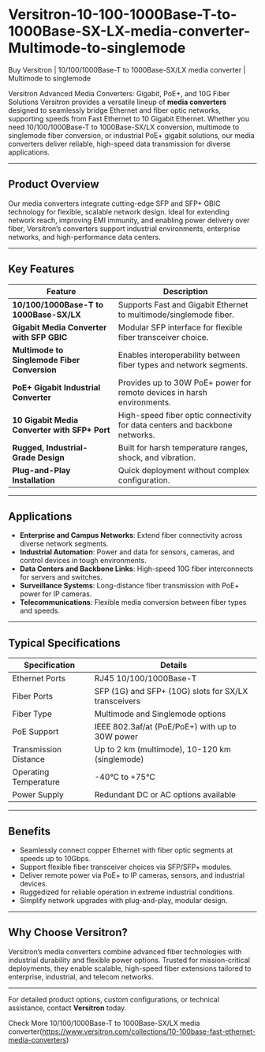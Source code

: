 # Versitron-10-100-1000Base-T-to-1000Base-SX-LX-media-converter-Multimode-to-singlemode

Buy Versitron | 10/100/1000Base-T to 1000Base-SX/LX media converter | Multimode to singlemode

Versitron Advanced Media Converters: Gigabit, PoE+, and 10G Fiber Solutions
Versitron provides a versatile lineup of **media converters** designed to seamlessly bridge Ethernet and fiber optic networks, supporting speeds from Fast Ethernet to 10 Gigabit Ethernet. Whether you need 10/100/1000Base-T to 1000Base-SX/LX conversion, multimode to singlemode fiber conversion, or industrial PoE+ gigabit solutions, our media converters deliver reliable, high-speed data transmission for diverse applications.

---

## Product Overview

Our media converters integrate cutting-edge SFP and SFP+ GBIC technology for flexible, scalable network design. Ideal for extending network reach, improving EMI immunity, and enabling power delivery over fiber, Versitron’s converters support industrial environments, enterprise networks, and high-performance data centers.

---

## Key Features

| Feature                            | Description                                                       |
|----------------------------------|-------------------------------------------------------------------|
| **10/100/1000Base-T to 1000Base-SX/LX** | Supports Fast and Gigabit Ethernet to multimode/singlemode fiber. |
| **Gigabit Media Converter with SFP GBIC** | Modular SFP interface for flexible fiber transceiver choice.      |
| **Multimode to Singlemode Fiber Conversion** | Enables interoperability between fiber types and network segments. |
| **PoE+ Gigabit Industrial Converter**   | Provides up to 30W PoE+ power for remote devices in harsh environments. |
| **10 Gigabit Media Converter with SFP+ Port** | High-speed fiber optic connectivity for data centers and backbone networks. |
| **Rugged, Industrial-Grade Design** | Built for harsh temperature ranges, shock, and vibration.          |
| **Plug-and-Play Installation**     | Quick deployment without complex configuration.                    |

---

## Applications

- **Enterprise and Campus Networks**: Extend fiber connectivity across diverse network segments.  
- **Industrial Automation**: Power and data for sensors, cameras, and control devices in tough environments.  
- **Data Centers and Backbone Links**: High-speed 10G fiber interconnects for servers and switches.  
- **Surveillance Systems**: Long-distance fiber transmission with PoE+ power for IP cameras.  
- **Telecommunications**: Flexible media conversion between fiber types and speeds.

---

## Typical Specifications

| Specification           | Details                                                     |
|-------------------------|-------------------------------------------------------------|
| Ethernet Ports         | RJ45 10/100/1000Base-T                                     |
| Fiber Ports            | SFP (1G) and SFP+ (10G) slots for SX/LX transceivers      |
| Fiber Type             | Multimode and Singlemode options                           |
| PoE Support            | IEEE 802.3af/at (PoE/PoE+) with up to 30W power           |
| Transmission Distance  | Up to 2 km (multimode), 10-120 km (singlemode)            |
| Operating Temperature  | -40°C to +75°C                                            |
| Power Supply           | Redundant DC or AC options available                       |

---

## Benefits

- Seamlessly connect copper Ethernet with fiber optic segments at speeds up to 10Gbps.  
- Support flexible fiber transceiver choices via SFP/SFP+ modules.  
- Deliver remote power via PoE+ to IP cameras, sensors, and industrial devices.  
- Ruggedized for reliable operation in extreme industrial conditions.  
- Simplify network upgrades with plug-and-play, modular design.

---

## Why Choose Versitron?

Versitron’s media converters combine advanced fiber technologies with industrial durability and flexible power options. Trusted for mission-critical deployments, they enable scalable, high-speed fiber extensions tailored to enterprise, industrial, and telecom networks.

---

For detailed product options, custom configurations, or technical assistance, contact **Versitron** today.

Check More  10/100/1000Base-T to 1000Base-SX/LX media converter(https://www.versitron.com/collections/10-100base-fast-ethernet-media-converters)
